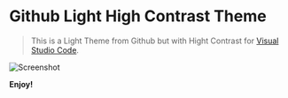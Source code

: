 # Github Light High Contrast Theme


> This is a Light Theme from Github but with Hight Contrast for [Visual Studio Code](http://code.visualstudio.com).

![Screenshot](https://user-images.githubusercontent.com/13697549/160008608-4694dba8-b7fb-4ec8-8070-4d550cc76a16.png)


**Enjoy!**
